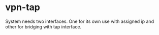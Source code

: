 # vpn-tap

System needs two interfaces. One for its own use with assigned ip and other for bridging with tap interface.
